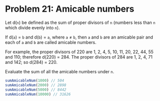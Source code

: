 # Problem 21: Amicable numbers

Let d(`n`) be defined as the sum of proper divisors of `n` (numbers less than `n` which divide evenly into `n`).

If d(`a`) = `b` and d(`b`) = `a`, where `a` ≠ `b`, then `a` and `b` are an amicable pair and each of `a` and `b` are called amicable numbers.

For example, the proper divisors of 220 are 1, 2, 4, 5, 10, 11, 20, 22, 44, 55 and 110; therefore d(220) = 284. The proper divisors of 284 are 1, 2, 4, 71 and 142; so d(284) = 220.

Evaluate the sum of all the amicable numbers under `n`.

```javascript
sumAmicableNum(1000) // 504
sumAmicableNum(2000) // 2898
sumAmicableNum(5000) // 8442
sumAmicableNum(10000) // 31626
```
